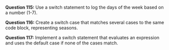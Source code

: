 **Question 115:** Use a switch statement to log the days of the week based on a number (1-7).

**Question 116:** Create a switch case that matches several cases to the same code block, representing seasons.

**Question 117:** Implement a switch statement that evaluates an expression and uses the default case if none of the cases match.

